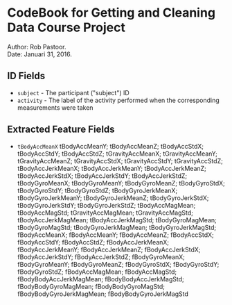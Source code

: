 # CodeBook for Getting and Cleaning Data Course Project 
Author: Rob Pastoor.  
Date:   Januari 31, 2016.  
## ID Fields
* `subject` - The participant ("subject") ID  
* `activity` - The label of the activity performed when the corresponding measurements were taken  
## Extracted Feature Fields
* `tBodyAccMeanX`
tBodyAccMeanY; tBodyAccMeanZ; tBodyAccStdX; tBodyAccStdY; tBodyAccStdZ; tGravityAccMeanX; tGravityAccMeanY; tGravityAccMeanZ; tGravityAccStdX; tGravityAccStdY; tGravityAccStdZ; tBodyAccJerkMeanX; tBodyAccJerkMeanY; tBodyAccJerkMeanZ; tBodyAccJerkStdX; tBodyAccJerkStdY; tBodyAccJerkStdZ; tBodyGyroMeanX; tBodyGyroMeanY; tBodyGyroMeanZ; tBodyGyroStdX; tBodyGyroStdY; tBodyGyroStdZ; tBodyGyroJerkMeanX; tBodyGyroJerkMeanY; tBodyGyroJerkMeanZ; tBodyGyroJerkStdX; tBodyGyroJerkStdY; tBodyGyroJerkStdZ; tBodyAccMagMean; tBodyAccMagStd; tGravityAccMagMean; tGravityAccMagStd; tBodyAccJerkMagMean; tBodyAccJerkMagStd; tBodyGyroMagMean; tBodyGyroMagStd; tBodyGyroJerkMagMean; tBodyGyroJerkMagStd; fBodyAccMeanX; fBodyAccMeanY; fBodyAccMeanZ; fBodyAccStdX; fBodyAccStdY; fBodyAccStdZ; fBodyAccJerkMeanX; fBodyAccJerkMeanY; fBodyAccJerkMeanZ; fBodyAccJerkStdX; fBodyAccJerkStdY; fBodyAccJerkStdZ; fBodyGyroMeanX; fBodyGyroMeanY; fBodyGyroMeanZ; fBodyGyroStdX; fBodyGyroStdY; fBodyGyroStdZ; fBodyAccMagMean; fBodyAccMagStd; fBodyBodyAccJerkMagMean; fBodyBodyAccJerkMagStd; fBodyBodyGyroMagMean; fBodyBodyGyroMagStd; fBodyBodyGyroJerkMagMean; fBodyBodyGyroJerkMagStd